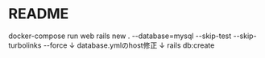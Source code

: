 # README

docker-compose run web rails new .  --database=mysql --skip-test --skip-turbolinks --force
↓
database.ymlのhost修正
↓
rails db:create